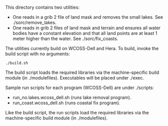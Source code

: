 This directory contains two utilities:

- One reads in a grib 2 file of land mask and removes the small lakes.
See ./sorc/remove_lakes.
- One reads in grib 2 files of land mask and terrain and ensures
all water bodies have a constant elevation and that all land points
are at least 1 meter higher than the water. See ./sorc/fix_coasts.

The utilities currently build on WCOSS-Dell and Hera. To build, invoke
the build script with no arguments:
```
./build.sh
```

The build script loads the required libraries via the machine-specific
build module (in ./modulefiles). Executables will be placed under ./exec.

Sample run scripts for each program (WCOSS-Dell) are under ./scripts:
- run_no.lakes.wcoss_dell.sh (runs lake removal program).
- run_coast.wcoss_dell.sh (runs coastal fix program).

Like the build script, the run scripts load the required libraries via 
the machine-specific build module (in ./modulefiles).
